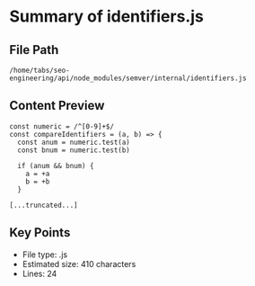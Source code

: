 # Summary of identifiers.js
  
## File Path
`/home/tabs/seo-engineering/api/node_modules/semver/internal/identifiers.js`

## Content Preview
```
const numeric = /^[0-9]+$/
const compareIdentifiers = (a, b) => {
  const anum = numeric.test(a)
  const bnum = numeric.test(b)

  if (anum && bnum) {
    a = +a
    b = +b
  }

[...truncated...]
```

## Key Points
- File type: .js
- Estimated size: 410 characters
- Lines: 24
